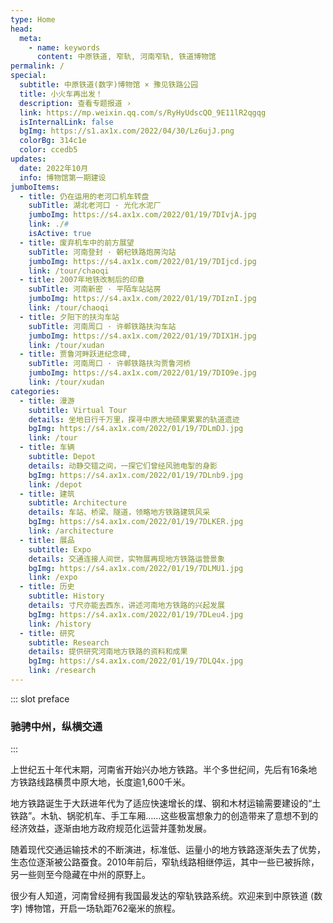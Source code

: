 ```yaml
---
type: Home
head:
  meta:
    - name: keywords
      content: 中原铁道, 窄轨, 河南窄轨, 铁道博物馆
permalink: /
special:
  subtitle: 中原铁道(数字)博物馆 × 豫见铁路公园
  title: 小火车再出发！
  description: 查看专题报道 ›
  link: https://mp.weixin.qq.com/s/RyHyUdscQO_9E11lR2qgqg
  isInternalLink: false
  bgImg: https://s1.ax1x.com/2022/04/30/Lz6ujJ.png
  colorBg: 314c1e
  color: ccedb5
updates:
  date: 2022年10月
  info: 博物馆第一期建设
jumboItems:
  - title: 仍在运用的老河口机车转盘
    subTitle: 湖北老河口 · 光化水泥厂
    jumboImg: https://s4.ax1x.com/2022/01/19/7DIvjA.jpg
    link: ./#
    isActive: true
  - title: 废弃机车中的前方展望
    subTitle: 河南登封 · 朝杞铁路炮房沟站
    jumboImg: https://s4.ax1x.com/2022/01/19/7DIjcd.jpg
    link: /tour/chaoqi
  - title: 2007年地铁改制后的印章
    subTitle: 河南新密 · 平陌车站站房
    jumboImg: https://s4.ax1x.com/2022/01/19/7DIznI.jpg
    link: /tour/chaoqi
  - title: 夕阳下的扶沟车站
    subTitle: 河南周口 · 许郸铁路扶沟车站
    jumboImg: https://s4.ax1x.com/2022/01/19/7DIX1H.jpg
    link: /tour/xudan
  - title: 贾鲁河畔跃进纪念碑,
    subTitle: 河南周口 · 许郸铁路扶沟贾鲁河桥
    jumboImg: https://s4.ax1x.com/2022/01/19/7DIO9e.jpg
    link: /tour/xudan
categories:
  - title: 漫游
    subtitle: Virtual Tour
    details: 坐地日行千万里，探寻中原大地硕果累累的轨道遗迹
    bgImg: https://s4.ax1x.com/2022/01/19/7DLmDJ.jpg
    link: /tour
  - title: 车辆
    subtitle: Depot
    details: 动静交错之间，一探它们曾经风驰电掣的身影
    bgImg: https://s4.ax1x.com/2022/01/19/7DLnb9.jpg
    link: /depot
  - title: 建筑
    subtitle: Architecture
    details: 车站、桥梁、隧道，领略地方铁路建筑风采
    bgImg: https://s4.ax1x.com/2022/01/19/7DLKER.jpg
    link: /architecture
  - title: 展品
    subtitle: Expo
    details: 交通连接人间世，实物展再现地方铁路运营景象
    bgImg: https://s4.ax1x.com/2022/01/19/7DLMU1.jpg
    link: /expo
  - title: 历史
    subtitle: History
    details: 寸尺亦能去西东，讲述河南地方铁路的兴起发展
    bgImg: https://s4.ax1x.com/2022/01/19/7DLeu4.jpg
    link: /history
  - title: 研究
    subtitle: Research     
    details: 提供研究河南地方铁路的资料和成果
    bgImg: https://s4.ax1x.com/2022/01/19/7DLQ4x.jpg
    link: /research
---
```


::: slot preface
### 驰骋中州，纵横交通
:::

上世纪五十年代末期，河南省开始兴办地方铁路。半个多世纪间，先后有16条地方铁路线路横贯中原大地，长度逾1,600千米。

地方铁路诞生于大跃进年代为了适应快速增长的煤、钢和木材运输需要建设的“土铁路”。木轨、锅驼机车、手工车厢……这些极富想象力的创造带来了意想不到的经济效益，逐渐由地方政府规范化运营并蓬勃发展。

随着现代交通运输技术的不断演进，标准低、运量小的地方铁路逐渐失去了优势，生态位逐渐被公路蚕食。2010年前后，窄轨线路相继停运，其中一些已被拆除，另一些则至今隐藏在中州的原野上。

很少有人知道，河南曾经拥有我国最发达的窄轨铁路系统。欢迎来到中原铁道 (数字) 博物馆，开启一场轨距762毫米的旅程。
